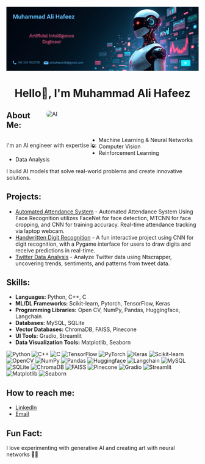 ![logo](https://github.com/alihafez01/alihafez01/blob/main/Untitled%20design%20(1).png)
<h1 align="center">Hello👋, I'm Muhammad Ali Hafeez</h1>


<!-- Image animation on the right side of About Me section -->
<img align="right" alt="AI" width="400" src="https://images.wsj.net/im-568211" style="float: right; margin-left: 20px; margin-top: 10px; border-radius: 10px;" />

## About Me:
<p style="text-align: left; display: inline-block; width: 48%; float: left;">
  I'm an AI engineer with expertise in:
  <ul>
    <li>Machine Learning & Neural Networks</li>
    <li>Computer Vision</li>
    <li>Reinforcement Learning</li>
    <li>Data Analysis</li>
  </ul>
  I build AI models that solve real-world problems and create innovative solutions.
</p>


## Projects:
<ul>
  <li><a href="https://github.com/alihafez01/Automated-Attendance-System">Automated Attendance System</a> - Automated Attendance System Using Face Recognition utilizes FaceNet for face detection, MTCNN for face cropping, and CNN for training accuracy. Real-time attendance tracking via laptop webcam.</li>
  <li><a href="https://github.com/alihafez01/Hand-Written-Digit-Recognition">Handwritten Digit Recognition</a> - A fun interactive project using CNN for digit recognition, with a Pygame interface for users to draw digits and receive predictions in real-time.</li>
  <li><a href="https://github.com/alihafez01/Twitter-Data-Analysis">Twitter Data Analysis</a> - Analyze Twitter data using Ntscrapper, uncovering trends, sentiments, and patterns from tweet data.</li>
</ul>

## Skills:
<ul>
  <li><strong>Languages:</strong> Python, C++, C</li>
  <li><strong>ML/DL Frameworks:</strong> Scikit-learn, Pytorch, TensorFlow, Keras</li>
  <li><strong>Programming Libraries:</strong> Open CV, NumPy, Pandas, Huggingface, Langchain</li>
  <li><strong>Databases:</strong> MySQL, SQLite</li>
  <li><strong>Vector Databases:</strong> ChromaDB, FAISS, Pinecone</li>
  <li><strong>UI Tools:</strong> Gradio, Streamlit</li>
  <li><strong>Data Visualization Tools:</strong> Matplotlib, Seaborn</li>
</ul>

<!-- You can use shields.io to generate icons for your technologies -->
<p>
  <img src="https://img.shields.io/badge/Python-3776AB?style=flat&logo=python&logoColor=white" alt="Python"/>
  <img src="https://img.shields.io/badge/C%2B%2B-00599C?style=flat&logo=c%2B%2B&logoColor=white" alt="C++"/>
  <img src="https://img.shields.io/badge/C-00599C?style=flat&logo=c&logoColor=white" alt="C"/>
  <img src="https://img.shields.io/badge/TensorFlow-FF6F00?style=flat&logo=tensorflow&logoColor=white" alt="TensorFlow"/>
  <img src="https://img.shields.io/badge/PyTorch-EE4C2C?style=flat&logo=pytorch&logoColor=white" alt="PyTorch"/>
  <img src="https://img.shields.io/badge/Keras-D00000?style=flat&logo=keras&logoColor=white" alt="Keras"/>
  <img src="https://img.shields.io/badge/Scikit-learn-F7931E?style=flat&logo=scikit-learn&logoColor=white" alt="Scikit-learn"/>
  <img src="https://img.shields.io/badge/OpenCV-5C3EE8?style=flat&logo=opencv&logoColor=white" alt="OpenCV"/>
  <img src="https://img.shields.io/badge/NumPy-013243?style=flat&logo=numpy&logoColor=white" alt="NumPy"/>
  <img src="https://img.shields.io/badge/Pandas-150458?style=flat&logo=pandas&logoColor=white" alt="Pandas"/>
  <img src="https://img.shields.io/badge/Huggingface-F5C300?style=flat&logo=huggingface&logoColor=white" alt="Huggingface"/>
  <img src="https://img.shields.io/badge/Langchain-000000?style=flat&logo=langchain&logoColor=white" alt="Langchain"/>
  <img src="https://img.shields.io/badge/MySQL-4479A1?style=flat&logo=mysql&logoColor=white" alt="MySQL"/>
  <img src="https://img.shields.io/badge/SQLite-003B57?style=flat&logo=sqlite&logoColor=white" alt="SQLite"/>
  <img src="https://img.shields.io/badge/ChromaDB-00C1D4?style=flat&logo=chromadb&logoColor=white" alt="ChromaDB"/>
  <img src="https://img.shields.io/badge/FAISS-4B4B5C?style=flat&logo=faiss&logoColor=white" alt="FAISS"/>
  <img src="https://img.shields.io/badge/Pinecone-48C5FF?style=flat&logo=pinecone&logoColor=white" alt="Pinecone"/>
  <img src="https://img.shields.io/badge/Gradio-131D1F?style=flat&logo=gradio&logoColor=white" alt="Gradio"/>
  <img src="https://img.shields.io/badge/Streamlit-FF4B82?style=flat&logo=streamlit&logoColor=white" alt="Streamlit"/>
  <img src="https://img.shields.io/badge/Matplotlib-003B57?style=flat&logo=matplotlib&logoColor=white" alt="Matplotlib"/>
  <img src="https://img.shields.io/badge/Seaborn-009D99?style=flat&logo=seaborn&logoColor=white" alt="Seaborn"/>
</p>

## How to reach me:
<ul>
  <li><a href="https://www.linkedin.com/in/alihafeezai/">LinkedIn</a></li>
  <li><a href="mailto:alihafeez146@gmail.com">Email</a></li>
</ul>


## Fun Fact:
I love experimenting with generative AI and creating art with neural networks 🎨✨
